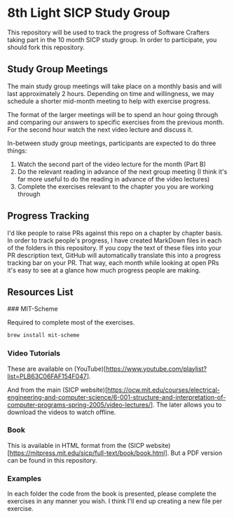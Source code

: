 # 8th Light SICP Study Group

This repository will be used to track the progress of Software Crafters taking
part in the 10 month SICP study group. In order to participate, you should fork
this repository.

## Study Group Meetings

The main study group meetings will take place on a monthly basis and will last
approximately 2 hours. Depending on time and willingness, we may schedule
a shorter mid-month meeting to help with exercise progress.

The format of the larger meetings will be to spend an hour going through and
comparing our answers to specific exercises from the previous month. For the
second hour watch the next video lecture and discuss it.

In-between study group meetings, participants are expected to do three things:

1. Watch the second part of the video lecture for the month (Part B)
2. Do the relevant reading in advance of the next group meeting (I think it's
   far more useful to do the reading in advance of the video lectures)
3. Complete the exercises relevant to the chapter you you are working through

## Progress Tracking

I'd like people to raise PRs against this repo on a chapter by chapter basis.
In order to track people's progress, I have created MarkDown files in each of
the folders in this repository.  If you copy the text of these files into your
PR description text, GitHub will automatically translate this into a progress
tracking bar on your PR. That way, each month while looking at open PRs it's
easy to see at a glance how much progress people are making.


## Resources List

### MIT-Scheme

Required to complete most of the exercises.

```bash
brew install mit-scheme
```

### Video Tutorials

These are available on (YouTube)[https://www.youtube.com/playlist?list=PLB63C06FAF154F047].

And from the main (SICP
website)[https://ocw.mit.edu/courses/electrical-engineering-and-computer-science/6-001-structure-and-interpretation-of-computer-programs-spring-2005/video-lectures/].
The later allows you to download the videos to watch offline.

### Book

This is available in HTML format from the (SICP
website)[https://mitpress.mit.edu/sicp/full-text/book/book.html]. But a PDF
version can be found in this repository.

### Examples

In each folder the code from the book is presented, please complete the
exercises in any manner you wish. I think I'll end up creating a new file per
exercise.

